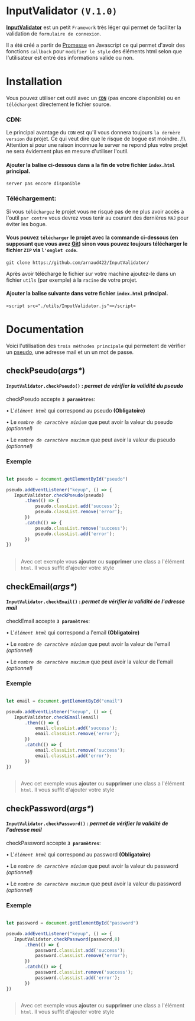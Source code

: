 # InputValidator `(V.1.0)`
 **[InputValidator](https://github.com/arnaud422/InputValidator/)** est un petit `Framework` très léger qui permet de faciliter la validation de `formulaire de connexion`.

Il a été créé a partir de [Promesse](https://developer.mozilla.org/fr/docs/Web/JavaScript/Guide/Using_promises) en Javascript ce qui permet d'avoir des fonctions `callback` pour `modifier le style` des éléments html selon que l'utilisateur est entré des informations valide ou non. 

# Installation
Vous pouvez utiliser cet outil avec un **[`CDN`](https://gcorelabs.com/cdn/what-is-cdn/)** (pas encore disponible) ou en `téléchargent` directement le fichier source.

### CDN:
Le principal avantage du `CDN` est qu'il vous donnera toujours `la dernère version` du projet. Ce qui veut dire que le risque de bogue est moindre. /!\ Attention si pour une raison inconnue le server ne repond plus votre projet ne sera évidement plus en mesure d'utiliser l'outil.

#### Ajouter la balise ci-dessous dans a la fin de votre fichier `index.html` principal.
    server pas encore disponible

### Téléchargement:
Si vous `téléchargez` le projet vous ne risqué pas de ne plus avoir accès a l'outil `par contre` vous devrez vous tenir au courant des dernières `MAJ` pour éviter les bogue.

 #### Vous pouvez `télécharger` le projet avec la commande ci-dessous (en supposant que vous avez [Git](https://git-scm.com/download/win)) sinon vous pouvez toujours télécharger le fichier `ZIP` via `l'onglet code`.
    git clone https://github.com/arnaud422/InputValidator/
    
Après avoir téléchargé le fichier sur votre machine ajoutez-le dans un fichier `utils` (par exemple) à la `racine` de votre projet. 

 #### Ajouter la balise suivante dans votre fichier `index.html` principal.
    <script src="./utils/InputValidator.js"></script>
    
# Documentation
Voici l'utilisation des `trois méthodes principale` qui permetent de vérifier un [pseudo](#checkpseudoargs), une adresse mail et un un mot de passe.

## checkPseudo(_args*_)
#### `InputValidator.checkPseudo()` : _permet de vérifier la validité du pseudo_ 
checkPseudo accepte **`3 paramètres`**:

 • L'_`élément html`_ qui correspond au pseudo **(Obligatoire)**

 • Le _`nombre de caractère minium`_ que peut avoir la valeur du pseudo _(optionnel)_

 • Le _`nombre de caractère maximum`_ que peut avoir la valeur du pseudo _(optionnel)_
 ### Exemple
 ```javascript
    
 let pseudo = document.getElementById("pseudo")
 
 pseudo.addEventListener("keyup", () => {
    InputValidator.checkPseudo(pseudo)
        .then(() => {
            pseudo.classList.add('success');
            pseudo.classList.remove('error');
        })
        .catch(() => {
            pseudo.classList.remove('success');
            pseudo.classList.add('error');
        })
})
    
 ```
 > Avec cet exemple vous **ajouter** ou **supprimer** une class a l'élément `html`. Il vous suffit d'ajouter votre style
 
 ## checkEmail(_args*_)
#### `InputValidator.checkEmail()` : _permet de vérifier la validité de l'adresse mail_ 
checkEmail accepte **`3 paramètres`**:

 • L'_`élément html`_ qui correspond a l'email **(Obligatoire)**

 • Le _`nombre de caractère minium`_ que peut avoir la valeur de l'email _(optionnel)_

 • Le _`nombre de caractère maximum`_ que peut avoir la valeur de l'email _(optionnel)_
 ### Exemple
 ```javascript
    
 let email = document.getElementById("email")
 
 pseudo.addEventListener("keyup", () => {
    InputValidator.checkEmail(email)
        .then(() => {
            email.classList.add('success');
            email.classList.remove('error');
        })
        .catch(() => {
            email.classList.remove('success');
            email.classList.add('error');
        })
})
    
 ```
 > Avec cet exemple vous **ajouter** ou **supprimer** une class a l'élément `html`. Il vous suffit d'ajouter votre style
 
## checkPassword(_args*_)
#### `InputValidator.checkPassword()` : _permet de vérifier la validité de l'adresse mail_ 
checkPassword accepte **`3 paramètres`**:

 • L'_`élément html`_ qui correspond au password **(Obligatoire)**

 • Le _`nombre de caractère minium`_ que peut avoir la valeur du password _(optionnel)_

 • Le _`nombre de caractère maximum`_ que peut avoir la valeur du password _(optionnel)_
 ### Exemple
 ```javascript
    
 let password = document.getElementById("password")
 
 pseudo.addEventListener("keyup", () => {
    InputValidator.checkPassword(password,8)
        .then(() => {
            password.classList.add('success');
            password.classList.remove('error');
        })
        .catch(() => {
            password.classList.remove('success');
            password.classList.add('error');
        })
})
    
 ```
 > Avec cet exemple vous **ajouter** ou **supprimer** une class a l'élément `html`. Il vous suffit d'ajouter votre style



